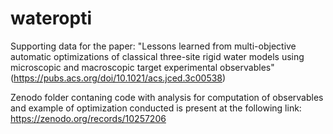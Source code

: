 # wateropti

Supporting data for the paper: "Lessons learned from multi-objective automatic optimizations of classical three-site rigid water models using microscopic and macroscopic target experimental observables" (https://pubs.acs.org/doi/10.1021/acs.jced.3c00538)

Zenodo folder contaning code with analysis for computation of observables and example of optimization conducted is present at the following link: https://zenodo.org/records/10257206
